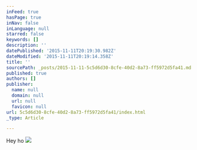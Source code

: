 ```yaml
---
inFeed: true
hasPage: true
inNav: false
inLanguage: null
starred: false
keywords: []
description: ''
datePublished: '2015-11-11T20:19:30.982Z'
dateModified: '2015-11-11T20:19:14.358Z'
title: ''
sourcePath: _posts/2015-11-11-5c5d6d30-8cfe-40d2-8a73-ff5972d5fa41.md
published: true
authors: []
publisher:
  name: null
  domain: null
  url: null
  favicon: null
url: 5c5d6d30-8cfe-40d2-8a73-ff5972d5fa41/index.html
_type: Article

---
```

Hey ho
![](https://the-grid-user-content.s3-us-west-2.amazonaws.com/0ee198fb-1884-4791-9cbc-5503ccd94cb6.jpg)